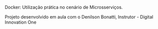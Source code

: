 Docker: Utilização prática no cenário de Microsserviços.

Projeto desenvolvido em aula com o Denilson Bonatti, Instrutor - Digital Innovation One
